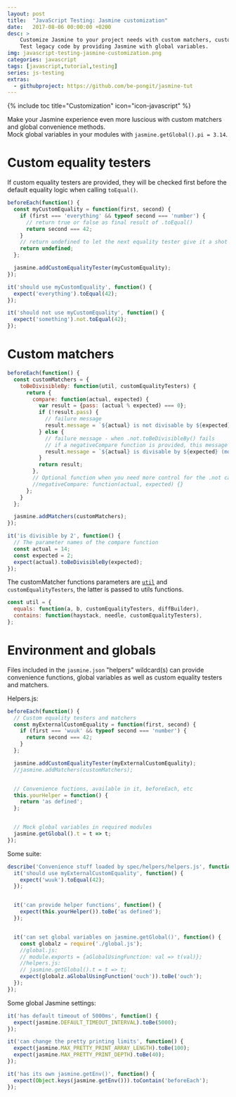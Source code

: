 ```yaml
---
layout: post
title:  "JavaScript Testing: Jasmine customization"
date:   2017-08-06 00:00:00 +0200
desc: >
    Customize Jasmine to your project needs with custom matchers, custom equality testers.
    Test legacy code by providing Jasmine with global variables.
img: javascript-testing-jasmine-customization.png
categories: javascript
tags: [javascript,tutorial,testing]
series: js-testing
extras:
  - githubproject: https://github.com/be-pongit/jasmine-tut
---
```


{% include toc title="Customization" icon="icon-javascript" %}

Make your Jasmine experience even more luscious with custom
matchers and global convenience methods.  
Mock global variables in your modules with `jasmine.getGlobal().pi = 3.14`.

<!--more-->

# Custom equality testers

If custom equality testers are provided, they will be checked first 
before the default equality logic when calling `toEqual()`.

```js
beforeEach(function() {
  const myCustomEquality = function(first, second) {
    if (first === 'everything' && typeof second === 'number') {
      // return true or false as final result of .toEqual()
      return second === 42;
    }
    // return undefined to let the next equality tester give it a shot
    return undefined;
  };

  jasmine.addCustomEqualityTester(myCustomEquality);
});

it('should use myCustomEquality', function() {
  expect('everything').toEqual(42);
});

it('should not use myCustomEquality', function() {
  expect('something').not.toEqual(42);
});
```



# Custom matchers

```js
beforeEach(function() {
  const customMatchers = {
    toBeDivisibleBy: function(util, customEqualityTesters) {
      return {
        compare: function(actual, expected) {
          var result = {pass: (actual % expected) === 0};
          if (!result.pass) {
            // failure message
            result.message = `${actual} is not divisable by ${expected} (mod: ${actual % expected})`;
          } else {
            // failure message - when .not.toBeDivisibleBy() fails
            // if a negativeCompare function is provided, this message will never be displayed
            result.message = `${actual} is divisable by ${expected} (mod: ${actual % expected})`;
          }
          return result;
        },
        // Optional function when you need more control for the .not case
        //negativeCompare: function(actual, expected) {}
      };
    }
  };

  jasmine.addMatchers(customMatchers);
});

it('is divisible by 2', function() {
  // The parameter names of the compare function
  const actual = 14;
  const expected = 2;
  expect(actual).toBeDivisibleBy(expected);
});
```

The customMatcher functions parameters are [`util`][github-matchersUtil] and `customEqualityTesters`,
the latter is passed to utils functions.

```js
const util = {
  equals: function(a, b, customEqualityTesters, diffBuilder),
  contains: function(haystack, needle, customEqualityTesters),
};
```



# Environment and globals

Files included in the `jasmine.json` "helpers" wildcard(s)
can provide convenience functions, global variables as well as
custom equality testers and matchers.

Helpers.js:
```js
beforeEach(function() {
  // Custom equality testers and matchers
  const myExternalCustomEquality = function(first, second) {
    if (first === 'wuuk' && typeof second === 'number') {
      return second === 42;
    }
  };

  jasmine.addCustomEqualityTester(myExternalCustomEquality);
  //jasmine.addMatchers(customMatchers);


  // Convenience fuctions, available in it, beforeEach, etc
  this.yourHelper = function() {
    return 'as defined';
  };


  // Mock global variables in required modules
  jasmine.getGlobal().t = t => t;
});
```


Some suite:
```js
describe('Convenience stuff loaded by spec/helpers/helpers.js', function() {
  it('should use myExternalCustomEquality', function() {
    expect('wuuk').toEqual(42);
  });


  it('can provide helper functions', function() {
    expect(this.yourHelper()).toBe('as defined');
  });


  it('can set global variables on jasmine.getGlobal()', function() {
    const globalz = require('./global.js');
    //global.js:
    // module.exports = {aGlobalUsingFunction: val => t(val)};
    //helpers.js:
    // jasmine.getGlobal().t = t => t;
    expect(globalz.aGlobalUsingFunction('ouch')).toBe('ouch');
  });
});
```


Some global Jasmine settings:
```js
it('has default timeout of 5000ms', function() {
  expect(jasmine.DEFAULT_TIMEOUT_INTERVAL).toBe(5000);
});

it('can change the pretty printing limits', function() {
  expect(jasmine.MAX_PRETTY_PRINT_ARRAY_LENGTH).toBe(100);
  expect(jasmine.MAX_PRETTY_PRINT_DEPTH).toBe(40);
});

it('has its own jasmine.getEnv()', function() {
  expect(Object.keys(jasmine.getEnv())).toContain('beforeEach');
});
```


[github-matchersUtil]: https://github.com/jasmine/jasmine/blob/master/src/core/matchers/matchersUtil.js
